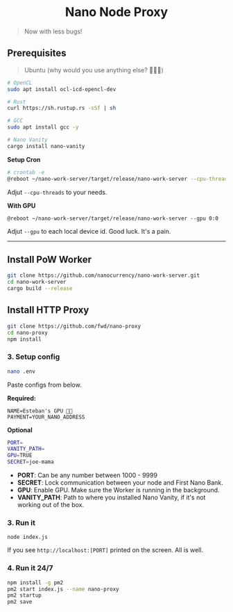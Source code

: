 <h1 align="center">Nano Node Proxy</h1>

> Now with less bugs!


## Prerequisites

> Ubuntu (why would you use anything else? 💁🏽‍♂️)


```bash
# OpenCL
sudo apt install ocl-icd-opencl-dev 

# Rust
curl https://sh.rustup.rs -sSf | sh

# GCC
sudo apt install gcc -y

# Nano Vanity
cargo install nano-vanity
```

**Setup Cron**

```bash
# crontab -e
@reboot ~/nano-work-server/target/release/nano-work-server --cpu-threads 4
```

Adjut ```--cpu-threads``` to your needs.

**With GPU**

```
@reboot ~/nano-work-server/target/release/nano-work-server --gpu 0:0
```

Adjut ```--gpu``` to each local device id. Good luck. It's a pain.

---

## Install PoW Worker

```bash
git clone https://github.com/nanocurrency/nano-work-server.git
cd nano-work-server
cargo build --release
```

## Install HTTP Proxy

```bash
git clone https://github.com/fwd/nano-proxy
cd nano-proxy
npm install
```

### 3. Setup config

```bash
nano .env
```

Paste configs from below.

**Required:**
```
NAME=Esteban's GPU 💪🏽
PAYMENT=YOUR_NANO_ADDRESS
```

**Optional**

```bash
PORT=
VANITY_PATH=
GPU=TRUE
SECRET=joe-mama
```

- **PORT**: Can be any number between 1000 - 9999
- **SECRET**: Lock communication between your node and First Nano Bank. 
- **GPU**: Enable GPU. Make sure the Worker is running in the background.
- **VANITY_PATH**: Path to where you installed Nano Vanity, if it's not working out of the box.

### 3. Run it

```
node index.js
```

If you see ```http://localhost:[PORT]``` printed on the screen. All is well.


### 4. Run it 24/7

```bash
npm install -g pm2
pm2 start index.js --name nano-proxy
pm2 startup
pm2 save
```
